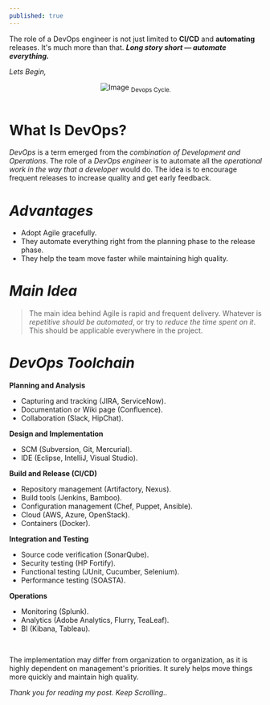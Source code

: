 ```yaml
---
published: true
---
```

The role of a DevOps engineer is not just limited to **CI/CD** and **automating** releases. It's much more than that. **_Long story short — automate everything._**

_Lets Begin,_

<center>
<img src="{{site.baseurl}}/assets/images/devops.png" alt="Image">
<sub>Devops Cycle.</sub>
</center>
<br>

# What Is **DevOps**?

_DevOps_ is a term emerged from the _combination of Development and Operations_. The role of a _DevOps engineer_ is to automate all the _operational work in the way that a developer_ would do. The idea is to encourage frequent releases to increase quality and get early feedback.

# _Advantages_

* Adopt Agile gracefully.
* They automate everything right from the planning phase to the release phase.
* They help the team move faster while maintaining high quality.

# _Main Idea_

> The main idea behind Agile is rapid and frequent delivery. Whatever is _repetitive should be automated_, or try to _reduce the time spent on it_. This should be applicable everywhere in the project.

# _DevOps Toolchain_


**Planning and Analysis**

* Capturing and tracking (JIRA, ServiceNow).
* Documentation or Wiki page (Confluence).
* Collaboration (Slack, HipChat).



**Design and Implementation**

* SCM (Subversion, Git, Mercurial).
* IDE (Eclipse, IntelliJ, Visual Studio).



**Build and Release (CI/CD)**

* Repository management (Artifactory, Nexus).
* Build tools (Jenkins, Bamboo).
* Configuration management (Chef, Puppet, Ansible).
* Cloud (AWS, Azure, OpenStack).
* Containers (Docker).



**Integration and Testing**

* Source code verification (SonarQube).
* Security testing (HP Fortify).
* Functional testing (JUnit, Cucumber, Selenium).
* Performance testing (SOASTA).



**Operations**

* Monitoring (Splunk).
* Analytics (Adobe Analytics, Flurry, TeaLeaf).
* BI (Kibana, Tableau).

<br>

The implementation may differ from organization to organization, as it is highly dependent on management's priorities. It surely helps move things more quickly and maintain high quality.

_Thank you for reading my post. Keep Scrolling.._
